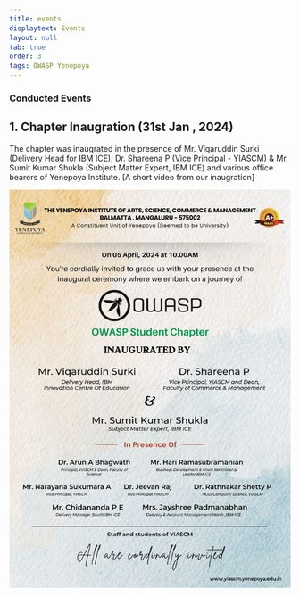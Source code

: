 ```yaml
---
title: events
displaytext: Events
layout: null
tab: true
order: 3
tags: OWASP Yenepoya
---
```


### Conducted Events 

## 1. Chapter Inaugration (31st Jan , 2024) 
The chapter was inaugrated in the presence of Mr. Viqaruddin Surki (Delivery Head for IBM ICE), Dr. Shareena P (Vice Principal - YIASCM) & Mr. Sumit Kumar Shukla (Subject Matter Expert, IBM ICE) 
and various office bearers of Yenepoya Institute. [A short video from our inaugration]

![Inaugration](/assets/images/events/poster.jpg)
